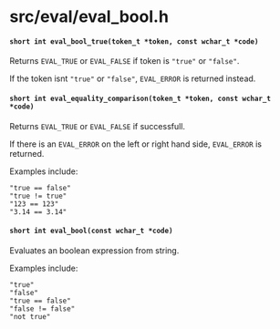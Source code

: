 # src/eval/eval_bool.h

#### `short int eval_bool_true(token_t *token, const wchar_t *code)`
Returns `EVAL_TRUE` or `EVAL_FALSE` if token is `"true"` or `"false"`.

If the token isnt `"true"` or `"false"`, `EVAL_ERROR` is returned instead.

#### `short int eval_equality_comparison(token_t *token, const wchar_t *code)`
Returns `EVAL_TRUE` or `EVAL_FALSE` if successfull.

If there is an `EVAL_ERROR` on the left or right hand side, `EVAL_ERROR` is returned.

Examples include:

```
"true == false"
"true != true"
"123 == 123"
"3.14 == 3.14"
```

#### `short int eval_bool(const wchar_t *code)`
Evaluates an boolean expression from string.

Examples include:

```
"true"
"false"
"true == false"
"false != false"
"not true"
```

